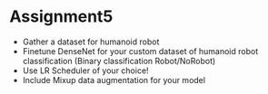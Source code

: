 # Assignment5
* Gather a dataset for humanoid robot
* Finetune DenseNet for your custom dataset of humanoid robot classification (Binary classification Robot/NoRobot)
* Use LR Scheduler of your choice!
* Include Mixup data augmentation for your model
